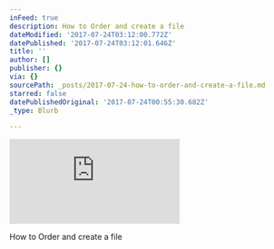 ```yaml
---
inFeed: true
description: How to Order and create a file
dateModified: '2017-07-24T03:12:00.772Z'
datePublished: '2017-07-24T03:12:01.646Z'
title: ''
author: []
publisher: {}
via: {}
sourcePath: _posts/2017-07-24-how-to-order-and-create-a-file.md
starred: false
datePublishedOriginal: '2017-07-24T00:55:30.682Z'
_type: Blurb

---
```

![](https://the-grid-user-content.s3-us-west-2.amazonaws.com/5ddd5c40-129d-484c-b99a-12fc77871b5a.pdf)

How to Order and create a file
